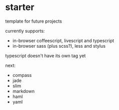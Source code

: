 starter
=======

template for future projects

currently supports:


+ in-browser coffeescript, livescript and typescript
+ in-browser sass (plus scss?), less and stylus

typescript doesn't have its own tag yet

<!--
+ custom elements: \<icon\>, \<fragment\>
+ augments the following elements: \<script\>, \<style\>
+ css preprocessing
-->

next:

+ compass
+ jade
+ slim
+ markdown
+ haml
+ yaml


